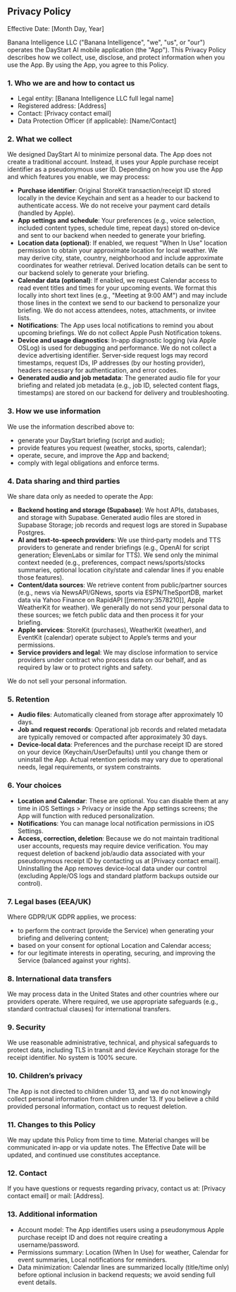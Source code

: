 ## Privacy Policy

Effective Date: [Month Day, Year]

Banana Intelligence LLC ("Banana Intelligence", "we", "us", or "our") operates the DayStart AI mobile application (the "App"). This Privacy Policy describes how we collect, use, disclose, and protect information when you use the App. By using the App, you agree to this Policy.

### 1. Who we are and how to contact us
- Legal entity: [Banana Intelligence LLC full legal name]
- Registered address: [Address]
- Contact: [Privacy contact email]
- Data Protection Officer (if applicable): [Name/Contact]

### 2. What we collect
We designed DayStart AI to minimize personal data. The App does not create a traditional account. Instead, it uses your Apple purchase receipt identifier as a pseudonymous user ID. Depending on how you use the App and which features you enable, we may process:

- **Purchase identifier**: Original StoreKit transaction/receipt ID stored locally in the device Keychain and sent as a header to our backend to authenticate access. We do not receive your payment card details (handled by Apple).
- **App settings and schedule**: Your preferences (e.g., voice selection, included content types, schedule time, repeat days) stored on‑device and sent to our backend when needed to generate your briefing.
- **Location data (optional)**: If enabled, we request "When In Use" location permission to obtain your approximate location for local weather. We may derive city, state, country, neighborhood and include approximate coordinates for weather retrieval. Derived location details can be sent to our backend solely to generate your briefing.
- **Calendar data (optional)**: If enabled, we request Calendar access to read event titles and times for your upcoming events. We format this locally into short text lines (e.g., "Meeting at 9:00 AM") and may include those lines in the context we send to our backend to personalize your briefing. We do not access attendees, notes, attachments, or invitee lists.
- **Notifications**: The App uses local notifications to remind you about upcoming briefings. We do not collect Apple Push Notification tokens.
- **Device and usage diagnostics**: In‑app diagnostic logging (via Apple OSLog) is used for debugging and performance. We do not collect a device advertising identifier. Server‑side request logs may record timestamps, request IDs, IP addresses (by our hosting provider), headers necessary for authentication, and error codes.
- **Generated audio and job metadata**: The generated audio file for your briefing and related job metadata (e.g., job ID, selected content flags, timestamps) are stored on our backend for delivery and troubleshooting.

### 3. How we use information
We use the information described above to:
- generate your DayStart briefing (script and audio);
- provide features you request (weather, stocks, sports, calendar);
- operate, secure, and improve the App and backend;
- comply with legal obligations and enforce terms.

### 4. Data sharing and third parties
We share data only as needed to operate the App:
- **Backend hosting and storage (Supabase)**: We host APIs, databases, and storage with Supabase. Generated audio files are stored in Supabase Storage; job records and request logs are stored in Supabase Postgres.
- **AI and text‑to‑speech providers**: We use third‑party models and TTS providers to generate and render briefings (e.g., OpenAI for script generation; ElevenLabs or similar for TTS). We send only the minimal context needed (e.g., preferences, compact news/sports/stocks summaries, optional location city/state and calendar lines if you enable those features).
- **Content/data sources**: We retrieve content from public/partner sources (e.g., news via NewsAPI/GNews, sports via ESPN/TheSportDB, market data via Yahoo Finance on RapidAPI [[memory:3578210]], Apple WeatherKit for weather). We generally do not send your personal data to these sources; we fetch public data and then process it for your briefing.
- **Apple services**: StoreKit (purchases), WeatherKit (weather), and EventKit (calendar) operate subject to Apple’s terms and your permissions.
- **Service providers and legal**: We may disclose information to service providers under contract who process data on our behalf, and as required by law or to protect rights and safety.

We do not sell your personal information.

### 5. Retention
- **Audio files**: Automatically cleaned from storage after approximately 10 days.
- **Job and request records**: Operational job records and related metadata are typically removed or compacted after approximately 30 days.
- **Device‑local data**: Preferences and the purchase receipt ID are stored on your device (Keychain/UserDefaults) until you change them or uninstall the App.
Actual retention periods may vary due to operational needs, legal requirements, or system constraints.

### 6. Your choices
- **Location and Calendar**: These are optional. You can disable them at any time in iOS Settings > Privacy or inside the App settings screens; the App will function with reduced personalization.
- **Notifications**: You can manage local notification permissions in iOS Settings.
- **Access, correction, deletion**: Because we do not maintain traditional user accounts, requests may require device verification. You may request deletion of backend job/audio data associated with your pseudonymous receipt ID by contacting us at [Privacy contact email]. Uninstalling the App removes device‑local data under our control (excluding Apple/OS logs and standard platform backups outside our control).

### 7. Legal bases (EEA/UK)
Where GDPR/UK GDPR applies, we process:
- to perform the contract (provide the Service) when generating your briefing and delivering content;
- based on your consent for optional Location and Calendar access;
- for our legitimate interests in operating, securing, and improving the Service (balanced against your rights).

### 8. International data transfers
We may process data in the United States and other countries where our providers operate. Where required, we use appropriate safeguards (e.g., standard contractual clauses) for international transfers.

### 9. Security
We use reasonable administrative, technical, and physical safeguards to protect data, including TLS in transit and device Keychain storage for the receipt identifier. No system is 100% secure.

### 10. Children’s privacy
The App is not directed to children under 13, and we do not knowingly collect personal information from children under 13. If you believe a child provided personal information, contact us to request deletion.

### 11. Changes to this Policy
We may update this Policy from time to time. Material changes will be communicated in‑app or via update notes. The Effective Date will be updated, and continued use constitutes acceptance.

### 12. Contact
If you have questions or requests regarding privacy, contact us at: [Privacy contact email] or mail: [Address].

### 13. Additional information
- Account model: The App identifies users using a pseudonymous Apple purchase receipt ID and does not require creating a username/password.
- Permissions summary: Location (When In Use) for weather, Calendar for event summaries, Local notifications for reminders.
- Data minimization: Calendar lines are summarized locally (title/time only) before optional inclusion in backend requests; we avoid sending full event details.

